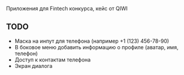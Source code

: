 Приложения для Fintech конкурса, кейс от QIWI

## TODO

- Маска на инпут для телефона (например +1 (123) 456-78-90)
- В боковое меню добавить информацию о профиле (аватар, имя, телефон)
- Доступ к контактам телефона
- Экран диалога
